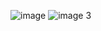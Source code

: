 ![image](https://user-images.githubusercontent.com/96529109/215097196-a29ffafa-c6b1-406c-a275-599885ebac69.png)
![image](https://user-images.githubusercontent.com/96529109/215097660-1bbad9ab-cefe-4237-a407-cd303defb42e.png)
3
